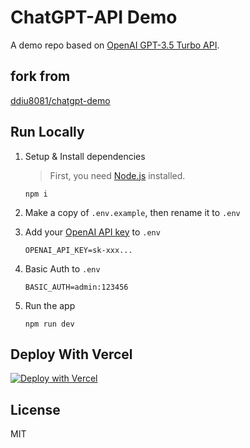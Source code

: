 # ChatGPT-API Demo

A demo repo based on [OpenAI GPT-3.5 Turbo API](https://platform.openai.com/docs/guides/chat).

## fork from

[ddiu8081/chatgpt-demo](https://github.com/ddiu8081/chatgpt-demo)

## Run Locally

1. Setup & Install dependencies

    > First, you need [Node.js](https://nodejs.org/) installed.

    ```shell
    npm i
    ```

2. Make a copy of `.env.example`, then rename it to `.env`
3. Add your [OpenAI API key](https://platform.openai.com/account/api-keys) to `.env`
    ```
    OPENAI_API_KEY=sk-xxx...
    ```
4. Basic Auth to `.env`
    ```
    BASIC_AUTH=admin:123456
    ```
5. Run the app
    ```shell
    npm run dev
    ```

## Deploy With Vercel

[![Deploy with Vercel](https://vercel.com/button)](https://vercel.com/new/clone?repository-url=https%3A%2F%2Fgithub.com%2Fmeesii%2Fchatgpt-demo%26env%3DOPENAI_API_KEY%26env%3DBASIC_AUTH%26envDescription%3DOpenAI%20API%20Key%26envLink%3Dhttps%3A%2F%2Fplatform.openai.com%2Faccount%2Fapi-keys)

## License

MIT
